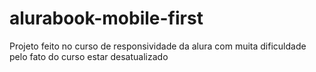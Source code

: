 # alurabook-mobile-first
Projeto feito no curso de responsividade da alura com muita dificuldade pelo fato do curso estar desatualizado
